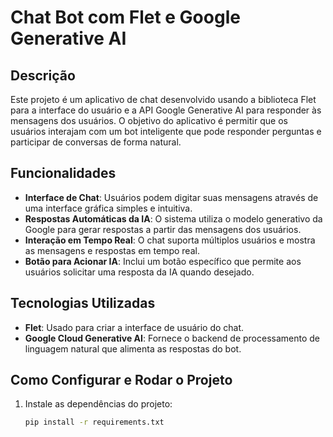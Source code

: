 # Chat Bot com Flet e Google Generative AI

## Descrição

Este projeto é um aplicativo de chat desenvolvido usando a biblioteca Flet para a interface do usuário e a API Google Generative AI para responder às mensagens dos usuários. O objetivo do aplicativo é permitir que os usuários interajam com um bot inteligente que pode responder perguntas e participar de conversas de forma natural.

## Funcionalidades

- **Interface de Chat**: Usuários podem digitar suas mensagens através de uma interface gráfica simples e intuitiva.
- **Respostas Automáticas da IA**: O sistema utiliza o modelo generativo da Google para gerar respostas a partir das mensagens dos usuários.
- **Interação em Tempo Real**: O chat suporta múltiplos usuários e mostra as mensagens e respostas em tempo real.
- **Botão para Acionar IA**: Inclui um botão específico que permite aos usuários solicitar uma resposta da IA quando desejado.

## Tecnologias Utilizadas

- **Flet**: Usado para criar a interface de usuário do chat.
- **Google Cloud Generative AI**: Fornece o backend de processamento de linguagem natural que alimenta as respostas do bot.

## Como Configurar e Rodar o Projeto

1. Instale as dependências do projeto:
   ```bash
   pip install -r requirements.txt

